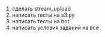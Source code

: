 1) сделать stream_upload
2) написать тесты на s3.py
3) написать тесты на bot
4) написать условия заданий на все
